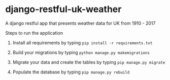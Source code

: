 # django-restful-uk-weather
A django restful app that presents weather data for UK from 1910 - 2017

Steps to run the application

1. Install all requirements by typing `pip install -r requirements.txt`

2. Build your migrations by typing `python manage.py makemigrations`

3. Migrate your data and create the tables by typing `pip manage.py migrate`

4. Populate the database by typing `pip manage.py rebuild`